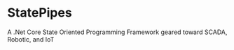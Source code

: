 # StatePipes
A .Net Core State Oriented Programming Framework geared toward SCADA, Robotic, and IoT
